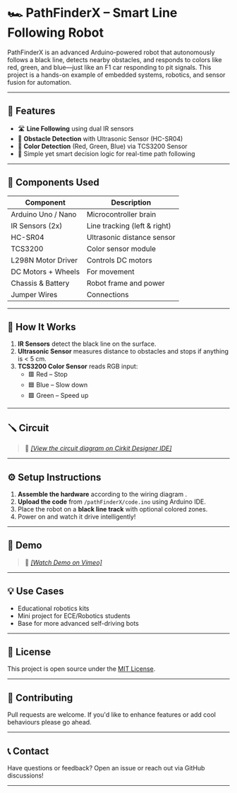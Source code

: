 # 🏎️ PathFinderX – Smart Line Following Robot

PathFinderX is an advanced Arduino-powered robot that autonomously follows a black line, detects nearby obstacles, and responds to colors like red, green, and blue—just like an F1 car responding to pit signals. This project is a hands-on example of embedded systems, robotics, and sensor fusion for automation.

---

## 🚀 Features

- 🛣️ **Line Following** using dual IR sensors
- 🚧 **Obstacle Detection** with Ultrasonic Sensor (HC-SR04)
- 🎨 **Color Detection** (Red, Green, Blue) via TCS3200 Sensor
- 🧠 Simple yet smart decision logic for real-time path following

---

## 🧰 Components Used

| Component           | Description                        |
|---------------------|------------------------------------|
| Arduino Uno / Nano  | Microcontroller brain              |
| IR Sensors (2x)     | Line tracking (left & right)       |
| HC-SR04             | Ultrasonic distance sensor         |
| TCS3200             | Color sensor module                |
| L298N Motor Driver  | Controls DC motors                 |
| DC Motors + Wheels  | For movement                       |
| Chassis & Battery   | Robot frame and power              |
| Jumper Wires        | Connections                        |

---

## 🧠 How It Works

1. **IR Sensors** detect the black line on the surface.
2. **Ultrasonic Sensor** measures distance to obstacles and stops if anything is < 5 cm.
3. **TCS3200 Color Sensor** reads RGB input:
   - 🟥 Red – Stop
   - 🟦 Blue – Slow down
   - 🟩 Green – Speed up

---

## 🪛 Circuit

> 📸 *[[View the circuit diagram on Cirkit Designer IDE]](https://app.cirkitdesigner.com/project/80f72890-f2dc-473b-b27e-30c9b6459683)*

---

## ⚙️ Setup Instructions

1. **Assemble the hardware** according to the wiring diagram .
2. **Upload the code** from `/pathFinderX/code.ino` using Arduino IDE.
3. Place the robot on a **black line track** with optional colored zones.
4. Power on and watch it drive intelligently!

---

## 🧪 Demo

> 🎥 *[[Watch Demo on Vimeo]](https://vimeo.com/1095835070/0d1aff5f2e?ts=0&share=copy)*

---

## 💡 Use Cases

- Educational robotics kits
- Mini project for ECE/Robotics students
- Base for more advanced self-driving bots

---

## 📜 License

This project is open source under the [MIT License](./LICENSE).

---

## 🤝 Contributing

Pull requests are welcome. If you'd like to enhance features or add cool behaviours please go ahead.

---

## 📞 Contact

Have questions or feedback? Open an issue or reach out via GitHub discussions!

---

